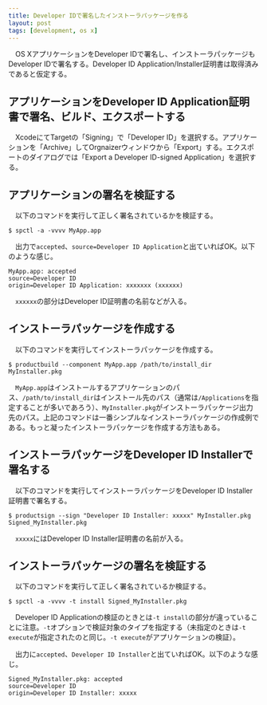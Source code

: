```yaml
---
title: Developer IDで署名したインストーラパッケージを作る
layout: post
tags: [development, os x]
---
```


　OS XアプリケーションをDeveloper IDで署名し、インストーラパッケージもDeveloper IDで署名する。Developer ID Application/Installer証明書は取得済みであると仮定する。

## アプリケーションをDeveloper ID Application証明書で署名、ビルド、エクスポートする

　XcodeにてTargetの「Signing」で「Developer ID」を選択する。アプリケーションを「Archive」してOrgnaizerウィンドウから「Export」する。エクスポートのダイアログでは「Export a Developer ID-signed Application」を選択する。

## アプリケーションの署名を検証する

　以下のコマンドを実行して正しく署名されているかを検証する。

```
$ spctl -a -vvvv MyApp.app
```

　出力で`accepted`、`source=Developer ID Application`と出ていればOK。以下のような感じ。

```
MyApp.app: accepted
source=Developer ID
origin=Developer ID Application: xxxxxxx (xxxxxx)
```

　`xxxxxx`の部分はDeveloper ID証明書の名前などが入る。

## インストーラパッケージを作成する

　以下のコマンドを実行してインストーラパッケージを作成する。

```
$ productbuild --component MyApp.app /path/to/install_dir MyInstaller.pkg
```

　`MyApp.app`はインストールするアプリケーションのパス、`/path/to/install_dir`はインストール先のパス（通常は`/Applications`を指定することが多いであろう）、`MyInstaller.pkg`がインストーラパッケージ出力先のパス。上記のコマンドは一番シンプルなインストーラパッケージの作成例である。もっと凝ったインストーラパッケージを作成する方法もある。

## インストーラパッケージをDeveloper ID Installerで署名する

　以下のコマンドを実行してインストーラパッケージをDeveloper ID Installer証明書で署名する。

```
$ productsign --sign "Developer ID Installer: xxxxx" MyInstaller.pkg Signed_MyInstaller.pkg
```

　`xxxxx`にはDeveloper ID Installer証明書の名前が入る。

## インストーラパッケージの署名を検証する

　以下のコマンドを実行して正しく署名されているか検証する。

```
$ spctl -a -vvvv -t install Signed_MyInstaller.pkg
```

　Developer ID Applicationの検証のときとは`-t install`の部分が違っていることに注意。`-t`オプションで検証対象のタイプを指定する（未指定のときは`-t execute`が指定されたのと同じ。`-t execute`がアプリケーションの検証）。

　出力に`accepted`、`Developer ID Installer`と出ていればOK。以下のような感じ。

```
Signed_MyInstaller.pkg: accepted
source=Developer ID
origin=Developer ID Installer: xxxxx
```
